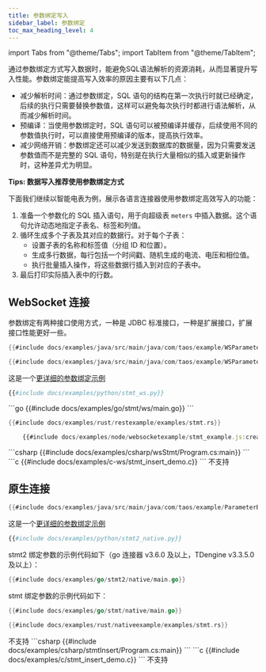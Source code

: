 ```yaml
---
title: 参数绑定写入
sidebar_label: 参数绑定
toc_max_heading_level: 4
---
```


import Tabs from "@theme/Tabs";
import TabItem from "@theme/TabItem";

通过参数绑定方式写入数据时，能避免SQL语法解析的资源消耗，从而显著提升写入性能。参数绑定能提高写入效率的原因主要有以下几点：

- 减少解析时间：通过参数绑定，SQL 语句的结构在第一次执行时就已经确定，后续的执行只需要替换参数值，这样可以避免每次执行时都进行语法解析，从而减少解析时间。  
- 预编译：当使用参数绑定时，SQL 语句可以被预编译并缓存，后续使用不同的参数值执行时，可以直接使用预编译的版本，提高执行效率。  
- 减少网络开销：参数绑定还可以减少发送到数据库的数据量，因为只需要发送参数值而不是完整的 SQL 语句，特别是在执行大量相似的插入或更新操作时，这种差异尤为明显。 

**Tips: 数据写入推荐使用参数绑定方式**

下面我们继续以智能电表为例，展示各语言连接器使用参数绑定高效写入的功能：
1. 准备一个参数化的 SQL 插入语句，用于向超级表 `meters` 中插入数据。这个语句允许动态地指定子表名、标签和列值。
2. 循环生成多个子表及其对应的数据行。对于每个子表：
    - 设置子表的名称和标签值（分组 ID 和位置）。
    - 生成多行数据，每行包括一个时间戳、随机生成的电流、电压和相位值。
    - 执行批量插入操作，将这些数据行插入到对应的子表中。
3. 最后打印实际插入表中的行数。 

## WebSocket 连接
<Tabs defaultValue="java" groupId="lang">
<TabItem value="java" label="Java">

参数绑定有两种接口使用方式，一种是 JDBC 标准接口，一种是扩展接口，扩展接口性能更好一些。

```java
{{#include docs/examples/java/src/main/java/com/taos/example/WSParameterBindingStdInterfaceDemo.java:para_bind}}
```

```java
{{#include docs/examples/java/src/main/java/com/taos/example/WSParameterBindingExtendInterfaceDemo.java:para_bind}}
```

这是一个[更详细的参数绑定示例](https://github.com/taosdata/TDengine/blob/main/docs/examples/java/src/main/java/com/taos/example/WSParameterBindingFullDemo.java)  

</TabItem>
<TabItem label="Python" value="python">

```python
{{#include docs/examples/python/stmt_ws.py}}
```
</TabItem>
<TabItem label="Go" value="go">
```go
{{#include docs/examples/go/stmt/ws/main.go}}
```
</TabItem>
<TabItem label="Rust" value="rust">

```rust
{{#include docs/examples/rust/restexample/examples/stmt.rs}}
```

</TabItem>
<TabItem label="Node.js" value="node">

```js
    {{#include docs/examples/node/websocketexample/stmt_example.js:createConnect}}
```
</TabItem>
<TabItem label="C#" value="csharp">
```csharp
{{#include docs/examples/csharp/wsStmt/Program.cs:main}}
```
</TabItem>
<TabItem label="C" value="c">
```c
{{#include docs/examples/c-ws/stmt_insert_demo.c}}
```
</TabItem>
<TabItem label="REST API" value="rest">
不支持
</TabItem>   
</Tabs>

## 原生连接
<Tabs  defaultValue="java"  groupId="lang">
<TabItem label="Java" value="java">

```java
{{#include docs/examples/java/src/main/java/com/taos/example/ParameterBindingBasicDemo.java:para_bind}}
```

这是一个[更详细的参数绑定示例](https://github.com/taosdata/TDengine/blob/main/docs/examples/java/src/main/java/com/taos/example/ParameterBindingFullDemo.java)  

</TabItem>
<TabItem label="Python" value="python">

```python
{{#include docs/examples/python/stmt2_native.py}}
```
</TabItem>
<TabItem label="Go" value="go">

stmt2 绑定参数的示例代码如下（go 连接器 v3.6.0 及以上，TDengine v3.3.5.0 及以上）：

```go
{{#include docs/examples/go/stmt2/native/main.go}}
```

stmt 绑定参数的示例代码如下：

```go
{{#include docs/examples/go/stmt/native/main.go}}
```


</TabItem>
<TabItem label="Rust" value="rust">

```rust
{{#include docs/examples/rust/nativeexample/examples/stmt.rs}}
```

</TabItem>
<TabItem label="Node.js" value="node">
不支持
</TabItem>
<TabItem label="C#" value="csharp">
```csharp
{{#include docs/examples/csharp/stmtInsert/Program.cs:main}}
```
</TabItem>
<TabItem label="C" value="c">
```c
{{#include docs/examples/c/stmt_insert_demo.c}}
```
</TabItem>
<TabItem label="REST API" value="rest">
不支持
</TabItem>   
</Tabs>
